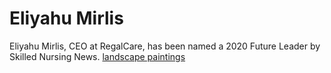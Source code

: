 # Eliyahu Mirlis
Eliyahu Mirlis, CEO at RegalCare, has been named a 2020 Future Leader by Skilled Nursing News.
<a href="https://www.artmajeur.com/en/chayimshvarzblat/news/956186/painter-chayim-shvarzblat-on-his-creative-process" target="_blank">landscape paintings</a>	
